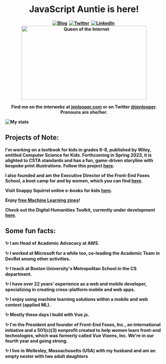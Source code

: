 <p>
  <h1 align="center"><b>JavaScript Auntie is here!</h1>
</p>

<p align="center">
<a href="https://jenlooper.com"><img src="https://img.shields.io/badge/website-000000?style=for-the-badge&logo=About.me&logoColor=white" alt="Blog" /></a>&nbsp;
<a href="https://twitter.com/jenlooper"><img src="https://img.shields.io/badge/Twitter-1DA1F2?style=for-the-badge&logo=twitter&logoColor=white" alt="Twitter" /></a>&nbsp;
<a href="https://www.linkedin.com/in/jenlooper/"><img src="https://img.shields.io/badge/LinkedIn-0077B5?style=for-the-badge&logo=linkedin&logoColor=white" alt="LinkedIn" /></a>&nbsp;
<br/>

<img alt="Queen of the Internet" border="0" height="236" src="http://image.blingee.com/images19/content/output/000/000/000/833/858545211_256285.gif" title="Queen of the Internet" width="400" />
  <br/>

<p align="center">Find me on the interwebz at <a href="http://jenlooper.com">jenlooper.com</a> or on Twitter <a href="http://twitter.com/jenlooper">@jenlooper</a>. Pronouns are she/her.</p>

</p>

![My stats](https://github-readme-stats.vercel.app/api?username=jlooper&show_icons=true&theme=nightowl)


## Projects of Note:

I'm working on a textbook for kids in grades 6-8, published by Wiley, entitled **Computer Science for Kids**. Forthcoming in Spring 2023, it is alighted to CSTA standards and has a fun, game-driven storyline with bespoke print illustrations. Follow this project [here](https://github.com/cs4kids).

I also founded and am the Executive Director of the Front-End Foxes School, a boot camp for and by women, which you can find [here](https://frontendfoxes.school).

Visit Snappy Squirrel online e-books for kids [here](https://snappysquirrel.com).

Enjoy [free Machine Learning zines](https://zines.jenlooper.com)!

Check out the Digital Humanities Toolkit, currently under development [here](https://github.com/Digital-Humanities-Toolkit).

## Some fun facts:

✨ I am Head of Academic Advocacy at AWS.

✨ I worked at Microsoft for a while too, co-leading the Academic Team in DevRel among other activities.

✨ I teach at Boston University's Metropolitan School in the CS department.

✨ I have over 22 years' experience as a web and mobile developer, specializing in creating cross-platform mobile and web apps.

✨ I enjoy using machine learning solutions within a mobile and web context (applied ML).

✨ Mostly these days I build with Vue.js.

✨ I'm the President and founder of Front-End Foxes, Inc., an international initiative and a 501(c)(3) nonprofit created to help women learn front-end technologies, which was formerly called Vue Vixens, Inc. We're in our fourth year and going strong.

✨ I live in Wellesley, Massachusetts (USA) with my husband and am an empty nester with two adult daughters
